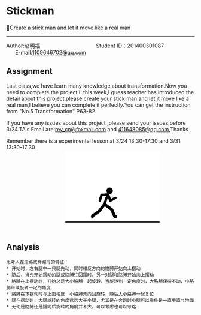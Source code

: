 # Stickman
:runner:Create a stick man and let it move like a real man<br>
__________________________________________________________________________________________
Author:赵明福                                        Student ID：201400301087                            E-mail:1109646702@qq.com<br>
## Assignment
Last class,we have learn many knowledge about transformation.Now you need to complete the project II this week,I guess teacher has introduced the detail about this project,please create your stick man and let it move like a real man,I believe you can complete it perfectly.You can get the instruction from "No.5 Transformation" P63-82

If you have any issues about this project ,please send your issues before 3/24.TA's Email are:rey_cn@foxmail.com and 411648085@qq.com,Thanks

Remember there is a experimental lesson at 3/24 13:30-17:30 and 3/31 13:30-17:30<br>
    　　　　　　　　　　　   ![](https://github.com/Chicharito999/ImageCache/raw/master/image/stickman.gif)
## Analysis
    思考人在走路或奔跑时的特征：
    * 开始时，左右腿中一只腿先动，同时相反方向的胳膊开始向上摆动
    * 随后，当先开始摆动的腿或胳膊往回摆时，另一对腿和胳膊开始向上摆动
    * 胳膊在上摆动时，开始总是大小胳膊一起旋转，当旋转到一定角度时，大胳膊保持不动，小胳膊继续旋转一定的角度
    * 胳膊在下摆动时与上面相反，小胳膊先向回旋转，随后大小胳膊一起复位
    * 腿在摆动时，大腿旋转的角度远远大于小腿，尤其是在奔跑时小腿可以看作是一直垂直与地面
    * 无论是胳膊还是腿向后旋转的角度并不大，可以考虑也可以忽略

